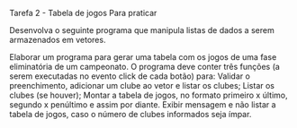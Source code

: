 Tarefa 2 - Tabela de jogos
Para praticar

Desenvolva o seguinte programa que manipula listas de dados a serem armazenados em vetores. 

Elaborar um programa para gerar uma tabela com os jogos de uma fase eliminatória de um campeonato. 
O programa deve conter três funções (a serem executadas no evento click de cada botão) para: 
Validar o preenchimento, adicionar um clube ao vetor e listar os clubes; 
Listar os clubes (se houver); 
Montar a tabela de jogos, no formato primeiro x último, segundo x penúltimo e assim por diante. 
Exibir mensagem e não listar a tabela de jogos, caso o número de clubes informados seja ímpar. 